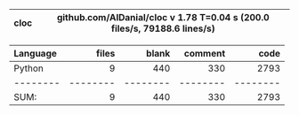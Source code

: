 cloc|github.com/AlDanial/cloc v 1.78  T=0.04 s (200.0 files/s, 79188.6 lines/s)
--- | ---

Language|files|blank|comment|code
:-------|-------:|-------:|-------:|-------:
Python|9|440|330|2793
--------|--------|--------|--------|--------
SUM:|9|440|330|2793
